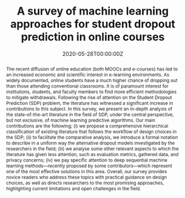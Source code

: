 ---
title: 'A survey of machine learning approaches for student dropout prediction in online courses'

# Authors
# If you created a profile for a user (e.g. the default `admin` user), write the username (folder name) here
# and it will be replaced with their full name and linked to their profile.
authors:
  - Bardh Prenkaj
  - Paola Velardi
  - Giovanni Stilo
  - Damiano Distante
  - Stefano Faralli

date: '2020-05-28T00:00:00Z'
doi: '10.1145/3388792'

# Publication type.
# Legend: 0 = Uncategorized; 1 = Conference paper; 2 = Journal article;
# 3 = Preprint / Working Paper; 4 = Report; 5 = Book; 6 = Book section;
# 7 = Thesis; 8 = Patent
publication_types: ['2']

# Publication name and optional abbreviated publication name.
publication: In *ACM Computing Surveys*, Volume 53, Issue 3

abstract: The recent diffusion of online education (both MOOCs and e-courses) has led to an increased economic and scientific interest in e-learning environments. As widely documented, online students have a much higher chance of dropping out than those attending conventional classrooms. It is of paramount interest for institutions, students, and faculty members to find more efficient methodologies to mitigate withdrawals. Following the rise of attention on the Student Dropout Prediction (SDP) problem, the literature has witnessed a significant increase in contributions to this subject. In this survey, we present an in-depth analysis of the state-of-the-art literature in the field of SDP, under the central perspective, but not exclusive, of machine learning predictive algorithms. Our main contributions are the following; (i) we propose a comprehensive hierarchical classification of existing literature that follows the workflow of design choices in the SDP; (ii) to facilitate the comparative analysis, we introduce a formal notation to describe in a uniform way the alternative dropout models investigated by the researchers in the field; (iii) we analyse some other relevant aspects to which the literature has given less attention, such as evaluation metrics, gathered data, and privacy concerns; (iv) we pay specific attention to deep sequential machine learning methods—recently proposed by some contributors—which represent one of the most effective solutions in this area. Overall, our survey provides novice readers who address these topics with practical guidance on design choices, as well as directs researchers to the most promising approaches, highlighting current limitations and open challenges in the field.


tags: ['time series', 'deep learning']

# Display this page in the Featured widget?
featured: false

# Custom links (uncomment lines below)
# links:
# - name: Custom Link
#   url: http://example.org
url_pdf: ''
url_code: ''
url_dataset: ''
url_poster: ''
url_project: ''
url_slides: ''
url_source: ''
url_video: ''

# Featured image
# To use, add an image named `featured.jpg/png` to your page's folder.
image:
  caption: 'A taxonomy of student modelling approaches and prediction strategies.'
  focal_point: ''
  preview_only: false


# Slides (optional).
#   Associate this publication with Markdown slides.
#   Simply enter your slide deck's filename without extension.
#   E.g. `slides: "example"` references `content/slides/example/index.md`.
#   Otherwise, set `slides: ""`.
slides: ""
---